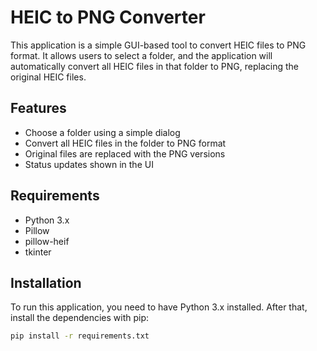 # HEIC to PNG Converter

This application is a simple GUI-based tool to convert HEIC files to PNG format. It allows users to select a folder, and the application will automatically convert all HEIC files in that folder to PNG, replacing the original HEIC files.

## Features

- Choose a folder using a simple dialog
- Convert all HEIC files in the folder to PNG format
- Original files are replaced with the PNG versions
- Status updates shown in the UI

## Requirements

- Python 3.x
- Pillow
- pillow-heif
- tkinter

## Installation

To run this application, you need to have Python 3.x installed. After that, install the dependencies with pip:

```bash
pip install -r requirements.txt
```
